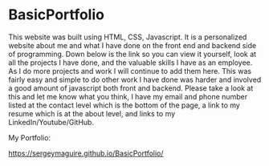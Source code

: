 # BasicPortfolio
This website was built using HTML, CSS, Javascript.  It is a personalized website about me and what I have done on the front end and backend side of programming.  Down below is the link so you can view it yourself, look at all the projects I have done, and the valuable skills I have as an employee.  As I do more projects and work I will continue to add them here.  This was fairly easy and simple to do other work I have done was harder and involved a good amount of javascript both front and backend.  Please take a look at this and let me know what you think, I have my email and phone number listed at the contact level which is the bottom of the page, a link to my resume which is at the about level, and links to my LinkedIn/Youtube/GitHub.   

My Portfolio:

https://sergeymaguire.github.io/BasicPortfolio/

